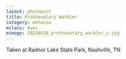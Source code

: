 ```yaml
---
layout: photopost
title: Prothonotary Warbler
category: metazoa
mclass: Aves
mimage: 20210430_prothonotary_warbler_s.jpg
---
```


Taken at Radnor Lake State Park, Nashville, TN
